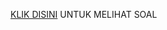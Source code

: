 [KLIK DISINI](https://drive.google.com/drive/u/1/folders/1lZjU-kZTu06RzPDZJO2LuBEwKN_dphcO) UNTUK MELIHAT SOAL
